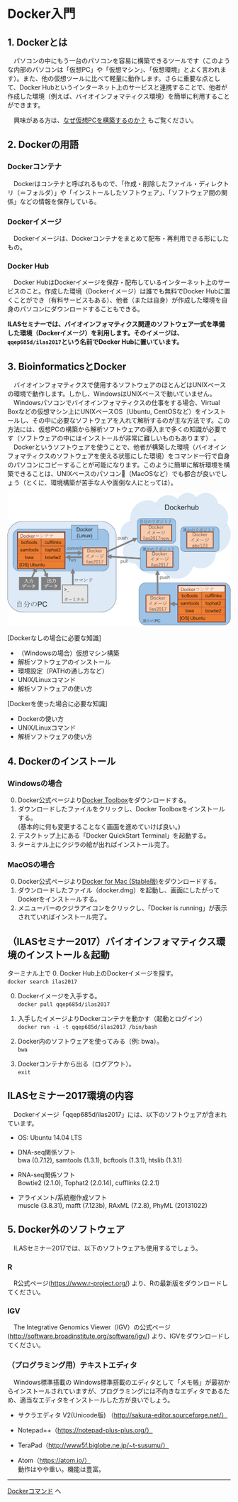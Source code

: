 # Docker入門

## 1. Dockerとは
　パソコンの中にもう一台のパソコンを容易に構築できるツールです（このような内部のパソコンは「仮想PC」や「仮想マシン」、「仮想環境」とよく言われます）。また、他の仮想ツールに比べて軽量に動作します。さらに重要な点として、Docker Hubというインターネット上のサービスと連携することで、他者が作成した環境（例えば、バイオインフォマティクス環境）を簡単に利用することができます。

　興味がある方は、[なぜ仮想PCを構築するのか？](./XX_Why_use_docker.md) もご覧ください。

## 2. Dockerの用語
### Dockerコンテナ
　Dockerはコンテナと呼ばれるもので、「作成・削除したファイル・ディレクトリ（＝フォルダ）」や「インストールしたソフトウェア」、「ソフトウェア間の関係」などの情報を保存している。

### Dockerイメージ
　Dockerイメージは、Dockerコンテナをまとめて配布・再利用できる形にしたもの。

### Docker Hub
　Docker HubはDockerイメージを保存・配布しているインターネット上のサービスのこと。作成した環境（Dockerイメージ）は誰でも無料でDocker Hubに置くことができ（有料サービスもある）、他者（または自身）が作成した環境を自身のパソコンにダウンロードすることもできる。

__ILASセミナーでは、バイオインフォマティクス関連のソフトウェア一式を準備した環境（Dockerイメージ）を利用します。そのイメージは、`qqep685d/ilas2017`という名前でDocker Hubに置いています。__

## 3. BioinformaticsとDocker
　バイオインフォマティクスで使用するソフトウェアのほとんどはUNIXベースの環境で動作します。しかし、WindowsはUNIXベースで動いていません。  
　Windowsパソコンでバイオインフォマティクスの仕事をする場合、Virtual Boxなどの仮想マシン上にUNIXベースOS（Ubuntu, CentOSなど）をインストールし、その中に必要なソフトウェアを入れて解析するのが主な方法です。この方法には、仮想PCの構築から解析ソフトウェアの導入まで多くの知識が必要です（ソフトウェアの中にはインストールが非常に難しいものもあります） 。  
　Dockerというソフトウェアを使うことで、他者が構築した環境（バイオインフォマティクスのソフトウェアを使える状態にした環境）をコマンド一行で自身のパソコンにコピーすることが可能になります。このように簡単に解析環境を構築できることは、UNIXベースのパソコン（MacOSなど）でも都合が良いでしょう（とくに、環境構築が苦手な人や面倒な人にとっては）。

![Dockerイメージ図](../Images/docker1.png "Dockerイメージ図")

[Dockerなしの場合に必要な知識]
- （Windowsの場合）仮想マシン構築
- 解析ソフトウェアのインストール
- 環境設定（PATHの通し方など）
- UNIX/Linuxコマンド
- 解析ソフトウェアの使い方

[Dockerを使った場合に必要な知識]
- Dockerの使い方
- UNIX/Linuxコマンド
- 解析ソフトウェアの使い方


## 4. Dockerのインストール
### Windowsの場合
0. Docker公式ページより[Docker Toolbox](https://www.docker.com/products/docker-toolbox "Docker Toolbox")をダウンロードする。
0. ダウンロードしたファイルをクリックし、Docker Toolboxをインストールする。  
(基本的に何も変更することなく画面を進めていけば良い。)
0. デスクトップ上にある「Docker QuickStart Terminal」を起動する。
0. ターミナル上にクジラの絵が出ればインストール完了。

### MacOSの場合
0. Docker公式ページより[Docker for Mac (Stable版)](https://store.docker.com/editions/community/docker-ce-desktop-mac "Docker for Mac")をダウンロードする。
0. ダウンロードしたファイル（docker.dmg）を起動し、画面にしたがってDockerをインストールする。
0. メニューバーのクジラアイコンをクリックし、「Docker is running」が表示されていればインストール完了。

## （ILASセミナー2017）バイオインフォマティクス環境のインストール＆起動
ターミナル上で
0. Docker Hub上のDockerイメージを探す。  
`docker search ilas2017`  

0. Dockerイメージを入手する。  
`docker pull qqep685d/ilas2017`

0. 入手したイメージよりDockerコンテナを動かす（起動とログイン）  
`docker run -i -t qqep685d/ilas2017 /bin/bash`

0. Docker内のソフトウェアを使ってみる（例: bwa）。  
`bwa`

0. Dockerコンテナから出る（ログアウト）。  
`exit`

## ILASセミナー2017環境の内容
　Dockerイメージ「qqep685d/ilas2017」には、以下のソフトウェアが含まれています。

- OS: Ubuntu 14.04 LTS  

- DNA-seq関係ソフト  
bwa (0.7.12), samtools (1.3.1), bcftools (1.3.1), htslib (1.3.1)

- RNA-seq関係ソフト  
Bowtie2 (2.1.0), Tophat2 (2.0.14), cufflinks (2.2.1)

- アライメント/系統樹作成ソフト  
muscle (3.8.31), mafft (7.123b), RAxML (7.2.8), PhyML (20131022)

## 5. Docker外のソフトウェア
　ILASセミナー2017では、以下のソフトウェアも使用するでしょう。
### R
　R公式ページ(https://www.r-project.org/) より、Rの最新版をダウンロードしてください。

### IGV
　The Integrative Genomics Viewer（IGV）の公式ページ(http://software.broadinstitute.org/software/igv/) より、IGVをダウンロードしてください。

### （プログラミング用）テキストエディタ
　Windows標準搭載の
Windows標準搭載のエディタとして「メモ帳」が最初からインストールされていますが、プログラミングには不向きなエディタであるため、適当なエディタをインストールした方が良いでしょう。
- サクラエディタ V2(Unicode版) （http://sakura-editor.sourceforge.net/）
- Notepad++（https://notepad-plus-plus.org/）
- TeraPad（http://www5f.biglobe.ne.jp/~t-susumu/）

- Atom（https://atom.io/）  
動作はやや重い。機能は豊富。

---

[Dockerコマンド](./01_Docker_Commands.md) へ
